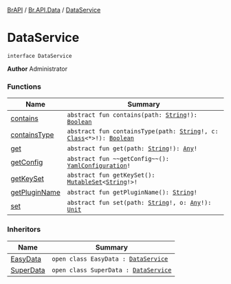 [BrAPI](../../index.md) / [Br.API.Data](../index.md) / [DataService](./index.md)

# DataService

`interface DataService`

**Author**
Administrator

### Functions

| Name | Summary |
|---|---|
| [contains](contains.md) | `abstract fun contains(path: `[`String`](https://kotlinlang.org/api/latest/jvm/stdlib/kotlin/-string/index.html)`!): `[`Boolean`](https://kotlinlang.org/api/latest/jvm/stdlib/kotlin/-boolean/index.html) |
| [containsType](contains-type.md) | `abstract fun containsType(path: `[`String`](https://kotlinlang.org/api/latest/jvm/stdlib/kotlin/-string/index.html)`!, c: `[`Class`](https://docs.oracle.com/javase/8/docs/api/java/lang/Class.html)`<*>!): `[`Boolean`](https://kotlinlang.org/api/latest/jvm/stdlib/kotlin/-boolean/index.html) |
| [get](get.md) | `abstract fun get(path: `[`String`](https://kotlinlang.org/api/latest/jvm/stdlib/kotlin/-string/index.html)`!): `[`Any`](https://kotlinlang.org/api/latest/jvm/stdlib/kotlin/-any/index.html)`!` |
| [getConfig](get-config.md) | `abstract fun ~~getConfig~~(): `[`YamlConfiguration`](https://hub.spigotmc.org/javadocs/spigot/org/bukkit/configuration/file/YamlConfiguration.html)`!` |
| [getKeySet](get-key-set.md) | `abstract fun getKeySet(): `[`MutableSet`](https://kotlinlang.org/api/latest/jvm/stdlib/kotlin.collections/-mutable-set/index.html)`<`[`String`](https://kotlinlang.org/api/latest/jvm/stdlib/kotlin/-string/index.html)`!>!` |
| [getPluginName](get-plugin-name.md) | `abstract fun getPluginName(): `[`String`](https://kotlinlang.org/api/latest/jvm/stdlib/kotlin/-string/index.html)`!` |
| [set](set.md) | `abstract fun set(path: `[`String`](https://kotlinlang.org/api/latest/jvm/stdlib/kotlin/-string/index.html)`!, o: `[`Any`](https://kotlinlang.org/api/latest/jvm/stdlib/kotlin/-any/index.html)`!): `[`Unit`](https://kotlinlang.org/api/latest/jvm/stdlib/kotlin/-unit/index.html) |

### Inheritors

| Name | Summary |
|---|---|
| [EasyData](../-easy-data/index.md) | `open class EasyData : `[`DataService`](./index.md) |
| [SuperData](../-super-data/index.md) | `open class SuperData : `[`DataService`](./index.md) |
